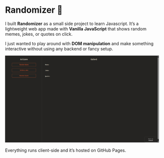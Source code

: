 # Randomizer 🎲

I built **Randomizer** as a small side project to learn Javascript. 
It’s a lightweight web app made with **Vanilla JavaScript** that shows random memes, jokes, or quotes on click.

I just wanted to play around with **DOM manipulation** and make something interactive without using any backend or fancy setup.  

[![Randomizer Screenshot](https://github.com/pratiksharan/Randomizer/blob/master/Screenshot%202025-10-07%20002828.png)](https://pratiksharan.github.io/randomizer/)

Everything runs client-side and it’s hosted on GitHub Pages.

